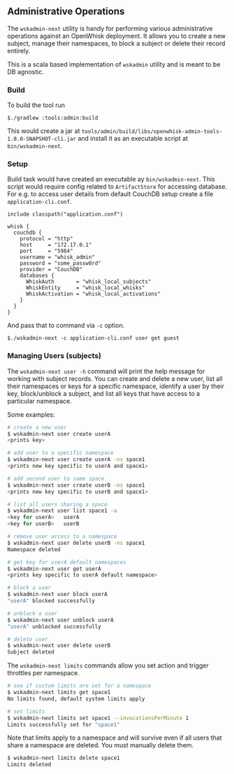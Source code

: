 <!--
#
# Licensed to the Apache Software Foundation (ASF) under one or more
# contributor license agreements.  See the NOTICE file distributed with
# this work for additional information regarding copyright ownership.
# The ASF licenses this file to You under the Apache License, Version 2.0
# (the "License"); you may not use this file except in compliance with
# the License.  You may obtain a copy of the License at
#
#     http://www.apache.org/licenses/LICENSE-2.0
#
# Unless required by applicable law or agreed to in writing, software
# distributed under the License is distributed on an "AS IS" BASIS,
# WITHOUT WARRANTIES OR CONDITIONS OF ANY KIND, either express or implied.
# See the License for the specific language governing permissions and
# limitations under the License.
#
-->

## Administrative Operations

The `wskadmin-next` utility is handy for performing various administrative operations against an OpenWhisk deployment.
It allows you to create a new subject, manage their namespaces, to block a subject or delete their record entirely.

This is a scala based implementation of `wskadmin` utility and is meant to be DB agnostic.

### Build

To build the tool run

    $./gradlew :tools:admin:build

This would create a jar at `tools/admin/build/libs/openwhisk-admin-tools-1.0.0-SNAPSHOT-cli.jar` and install it as an executable script at
`bin/wskadmin-next`.

### Setup

Build task would have created an executable ay `bin/wskadmin-next`. This script would require config related to `ArtifactStore`
for accessing database. For e.g. to access user details from default CouchDB setup create a file `application-cli.conf`.

    include classpath("application.conf")

    whisk {
      couchdb {
        protocol = "http"
        host     = "172.17.0.1"
        port     = "5984"
        username = "whisk_admin"
        password = "some_passw0rd"
        provider = "CouchDB"
        databases {
          WhiskAuth       = "whisk_local_subjects"
          WhiskEntity     = "whisk_local_whisks"
          WhiskActivation = "whisk_local_activations"
        }
      }
    }

And pass that to command via `-c` option.

    $./wskadmin-next -c application-cli.conf user get guest


### Managing Users (subjects)

The `wskadmin-next user -h` command will print the help message for working with subject records. You can create and delete a
new user, list all their namespaces or keys for a specific namespace, identify a user by their key, block/unblock a subject,
and list all keys that have access to a particular namespace.

Some examples:
```bash
# create a new user
$ wskadmin-next user create userA
<prints key>

# add user to a specific namespace
$ wskadmin-next user create userA -ns space1
<prints new key specific to userA and space1>

# add second user to same space
$ wskadmin-next user create userB -ns space1
<prints new key specific to userB and space1>

# list all users sharing a space
$ wskadmin-next user list space1 -a
<key for userA>   userA
<key for userB>   userB

# remove user access to a namespace
$ wskadmin-next user delete userB -ns space1
Namespace deleted

# get key for userA default namespaces
$ wskadmin-next user get userA
<prints key specific to userA default namespace>

# block a user
$ wskadmin-next user block userA
"userA" blocked successfully

# unblock a user
$ wskadmin-next user unblock userA
"userA" unblocked successfully

# delete user
$ wskadmin-next user delete userB
Subject deleted
```

The `wskadmin-next limits` commands allow you set action and trigger throttles per namespace.

```bash
# see if custom limits are set for a namespace
$ wskadmin-next limits get space1
No limits found, default system limits apply

# set limits
$ wskadmin-next limits set space1 --invocationsPerMinute 1
Limits successfully set for "space1"
```

Note that limits apply to a namespace and will survive even if all users that share a namespace are deleted. You must manually delete them.
```bash
$ wskadmin-next limits delete space1
Limits deleted
```
